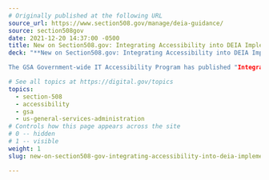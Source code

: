 ```yaml
---
# Originally published at the following URL
source_url: https://www.section508.gov/manage/deia-guidance/
source: section508gov
date: 2021-12-20 14:37:00 -0500
title: New on Section508.gov: Integrating Accessibility into DEIA Implementation Plans
deck: "**New on Section508.gov: Integrating Accessibility into DEIA Implementation Plans**&mdash;Accessibility, the “A” in DEIA, is a foundation on which the federal workforce must build diversity, equity and inclusion for people with disabilities. Without accessibility, we cannot truly achieve the others.

The GSA Government-wide IT Accessibility Program has published "Integrating Accessibility into Agency Diversity, Equity, Inclusion and Accessibility (DEIA) Implementation Plans," a guide designed to support the Accessibility roadmap outlined in the Government-wide Strategic Plan to Advance Diversity, Equity, Inclusion, and Accessibility in the Federal Workforce.  The guidance contained in this article is a preliminary step before offering broader updates to guidance and best practices materials to meet this objective."

# See all topics at https://digital.gov/topics
topics:
  - section-508
  - accessibility
  - gsa
  - us-general-services-administration
# Controls how this page appears across the site
# 0 -- hidden
# 1 -- visible
weight: 1
slug: new-on-section508-gov-integrating-accessibility-into-deia-implementation-plans

---
```

